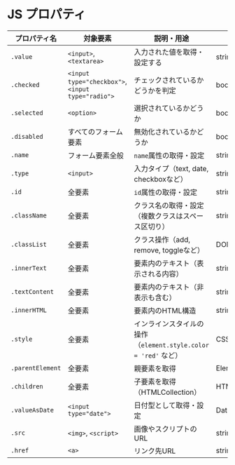 # JS プロパティ

| プロパティ名     | 対象要素                                          | 説明・用途                                                     | 型                  |
| ---------------- | ------------------------------------------------- | -------------------------------------------------------------- | ------------------- |
| `.value`         | `<input>`, `<textarea>`                           | 入力された値を取得・設定する                                   | string              |
| `.checked`       | `<input type="checkbox">`, `<input type="radio">` | チェックされているかどうかを判定                               | boolean             |
| `.selected`      | `<option>`                                        | 選択されているかどうか                                         | boolean             |
| `.disabled`      | すべてのフォーム要素                              | 無効化されているかどうか                                       | boolean             |
| `.name`          | フォーム要素全般                                  | `name`属性の取得・設定                                         | string              |
| `.type`          | `<input>`                                         | 入力タイプ（text, date, checkboxなど）                         | string              |
| `.id`            | 全要素                                            | `id`属性の取得・設定                                           | string              |
| `.className`     | 全要素                                            | クラス名の取得・設定（複数クラスはスペース区切り）             | string              |
| `.classList`     | 全要素                                            | クラス操作（add, remove, toggleなど）                          | DOMTokenList        |
| `.innerText`     | 全要素                                            | 要素内のテキスト（表示される内容）                             | string              |
| `.textContent`   | 全要素                                            | 要素内のテキスト（非表示も含む）                               | string              |
| `.innerHTML`     | 全要素                                            | 要素内のHTML構造                                               | string              |
| `.style`         | 全要素                                            | インラインスタイルの操作（`element.style.color = 'red'` など） | CSSStyleDeclaration |
| `.parentElement` | 全要素                                            | 親要素を取得                                                   | Element             |
| `.children`      | 全要素                                            | 子要素を取得（HTMLCollection）                                 | HTMLCollection      |
| `.valueAsDate`   | `<input type="date">`                             | 日付型として取得・設定                                         | Date                |
| `.src`           | `<img>`, `<script>`                               | 画像やスクリプトのURL                                          | string              |
| `.href`          | `<a>`                                             | リンク先URL                                                    | string              |
